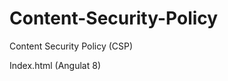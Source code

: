 # Content-Security-Policy
Content Security Policy (CSP)

Index.html (Angulat 8)

<!DOCTYPE html>
<html lang="en">
<head>
    <meta charset="UTF-8">
    <title>Content-Security-Policy</title>
    <meta name="viewport" content="width=device-width">
    <meta http-equiv="Content-Security-Policy" 
        content="default-src 'self' data: gap: 'unsafe-eval' ws: ; 
        style-src 'self' 'unsafe-inline'; 
        script-src https: *.example.com ;
        media-src 'none'; 
        font-src *;
        connect-src *;
        img-src 'self' data: content:;">
        <!--
        Also
        base-uri /abc/; - limit to content in this folder  v2
        form-action ; - limit where forms can be sent  v2
        
        VALUES
        'self' - anything from the same origin
        data: - data-uri (base64 images)
        gap: - phonegap and cordova used by plugins on iOS
        ws: - web sockets
        * - anything except data: and blobs
        filesystem: - access things on the local filesystem
        blob: - allow Binary Large OBjects
        mediastream: - allow streamed media
        content: - used by Cordova
        'none' - prevent anything in the category
        https: - anything over https://
        *.example.com - anything from any subdomain of example.com
        'unsafe-inline' - inline source elements like style attribute, onclick, or script tags 
        'unsafe-eval' - allow javascript eval( ). 
        -->
    <link rel="stylesheet" href="main.css">
</head>
<body>
    <h1>Content-Security-Policy</h1>
    
    <p style="" onclick="">The real value of this page is the stuff in the &lt;head&gt;</p>
    
    <p>When building apps with Cordova we have to make sure that we are adding the Content-Security-Policy information into the &lt;head&gt;.</p>
    
    <p>We can also add this header to any webpage to add a layer of security which will control what resources can be loaded and from which sources.</p>
    
    <p>Official Reference: <a href="https://content-security-policy.com/">https://content-security-policy.com/</a></p>
</body>
</html>

# What is CSP ?

Content Security Policy (CSP) is an added layer of security that helps to detect and mitigate certain types of attacks, including Cross-Site Scripting (XSS) and data injection attacks. These attacks are used for everything from data theft, to site defacement, to malware distribution.

CSP is designed to be fully backward compatible (except CSP version 2 where there are some explicitly-mentioned inconsistencies in backward compatibility; more details here section 1.1). Browsers that don't support it still work with servers that implement it, and vice versa: browsers that don't support CSP ignore it, functioning as usual, defaulting to the standard same-origin policy for web content. If the site doesn't offer the CSP header, browsers likewise use the standard same-origin policy.

To enable CSP, you need to configure your web server to return the Content-Security-Policy HTTP header. (Sometimes you may see mentions of the X-Content-Security-Policy header, but that's an older version and you don't need to specify it anymore.)

More... https://developer.mozilla.org/en-US/docs/Web/HTTP/CSP

